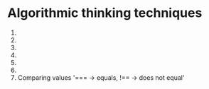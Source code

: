 # Algorithmic thinking techniques
1. 
2.
3.
4.
5.
6.
7. Comparing values '=== -> equals, !== -> does not equal'
